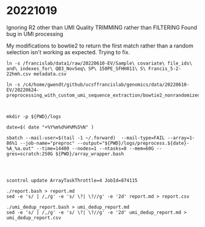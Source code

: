 

#	20221019

Ignoring R2 other than UMI
Quality TRIMMING rather than FILTERING
Found bug in UMI processing


My modifications to bowtie2 to return the first match rather than a random selection isn't working as expected.
Trying to fix.




```
ln -s /francislab/data1/raw/20220610-EV/Sample\ covariate\ file_ids\ and\ indexes_for\ QB3_NovSeq\ SP\ 150PE_SFHH011\ S\ Francis_5-2-22hmh.csv metadata.csv

ln -s /c4/home/gwendt/github/ucsffrancislab/genomics/data/20220610-EV/20220624-preprocessing_with_custom_umi_sequence_extraction/bowtie2_nonrandomized.bash



mkdir -p ${PWD}/logs

date=$( date "+%Y%m%d%H%M%S%N" )

sbatch --mail-user=$(tail -1 ~/.forward)  --mail-type=FAIL --array=1-86%1 --job-name="preproc" --output="${PWD}/logs/preprocess.${date}-%A_%a.out" --time=14400 --nodes=1 --ntasks=8 --mem=60G --gres=scratch:250G ${PWD}/array_wrapper.bash




scontrol update ArrayTaskThrottle=4 JobId=874115
```





```
./report.bash > report.md
sed -e 's/ | /,/g' -e 's/ \?| \?//g' -e '2d' report.md > report.csv

./umi_dedup_report.bash > umi_dedup_report.md
sed -e 's/ | /,/g' -e 's/ \?| \?//g' -e '2d' umi_dedup_report.md > umi_dedup_report.csv
```



